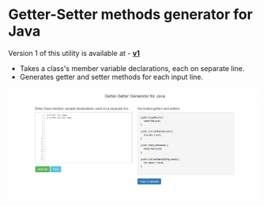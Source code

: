 # Getter-Setter methods generator for Java

Version 1 of this utility is available at - [**v1**](./v1)
* Takes a class's member variable declarations, each on separate line.
* Generates getter and setter methods for each input line.

![V1 Generator](./v1/screenshot.PNG)